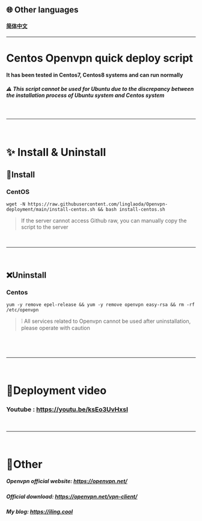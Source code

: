 
## 🌐 Other languages
#### [简体中文](https://github.com/linglaoda/Openvpn-deployment/blob/main/Chinese-readme.md)

***

# Centos Openvpn quick deploy script
#### It has been tested in Centos7, Centos8 systems and can run normally
##### ⚠ This script cannot be used for Ubuntu due to the discrepancy between the installation process of Ubuntu system and Centos system
</br>

***

</br>

# ✨ Install & Uninstall
## 🔮Install
### CentOS
````
wget -N https://raw.githubusercontent.com/linglaoda/Openvpn-deployment/main/install-centos.sh && bash install-centos.sh
````

> If the server cannot access Github raw, you can manually copy the script to the server

</br>

***

</br>

## ❌Uninstall
### Centos
````
yum -y remove epel-release && yum -y remove openvpn easy-rsa && rm -rf /etc/openvpn
````

> ❕ All services related to Openvpn cannot be used after uninstallation, please operate with caution
#

</br>

***

</br>

# 🌠Deployment video

### Youtube : https://youtu.be/ksEo3UvHxsI

</br>

***

</br>

# 🌌Other
##### Openvpn official website: https://openvpn.net/
##### Official download: https://openvpn.net/vpn-client/
##### My blog: https://iling.cool
